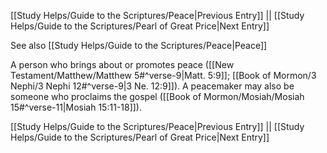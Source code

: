 [[Study Helps/Guide to the Scriptures/Peace|Previous Entry]]  ||  [[Study Helps/Guide to the Scriptures/Pearl of Great Price|Next Entry]]

 See also [[Study Helps/Guide to the Scriptures/Peace|Peace]]

 A person who brings about or promotes peace ([[New Testament/Matthew/Matthew 5#^verse-9|Matt. 5:9]]; [[Book of Mormon/3 Nephi/3 Nephi 12#^verse-9|3 Ne. 12:9]]). A peacemaker may also be someone who proclaims the gospel ([[Book of Mormon/Mosiah/Mosiah 15#^verse-11|Mosiah 15:11-18]]).

[[Study Helps/Guide to the Scriptures/Peace|Previous Entry]]  ||  [[Study Helps/Guide to the Scriptures/Pearl of Great Price|Next Entry]]